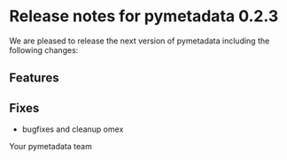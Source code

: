 # Release notes for pymetadata 0.2.3

We are pleased to release the next version of pymetadata including the 
following changes:

## Features

## Fixes
- bugfixes and cleanup omex

Your pymetadata team
